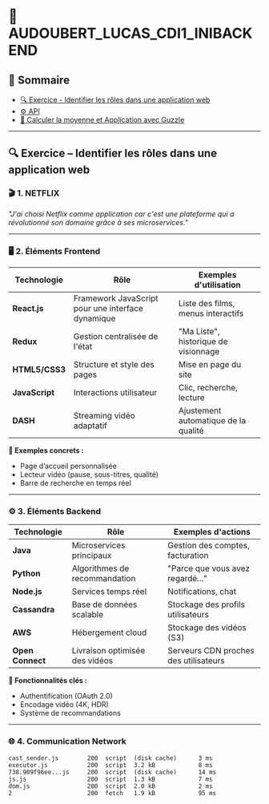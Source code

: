 # 📂 AUDOUBERT_LUCAS_CDI1_INIBACKEND


## 📖 Sommaire
- [🔍 Exercice - Identifier les rôles dans une application web](#exercice)
- [⚙️ API](/api)
- [🧮 Calculer la moyenne et Application avec Guzzle](/index)

---

## 🔍 Exercice – Identifier les rôles dans une application web <a name="exercice"></a>

### 🎬 **1. NETFLIX**  
*"J'ai choisi Netflix comme application car c'est une plateforme qui a révolutionné son domaine grâce à ses microservices."*  

---

### 🖥️ **2. Éléments Frontend**  
| Technologie       | Rôle                                                                 | Exemples d'utilisation                |
|-------------------|----------------------------------------------------------------------|---------------------------------------|
| **React.js**      | Framework JavaScript pour une interface dynamique                    | Liste des films, menus interactifs    |
| **Redux**         | Gestion centralisée de l'état                                        | "Ma Liste", historique de visionnage  |
| **HTML5/CSS3**    | Structure et style des pages                                         | Mise en page du site                  |
| **JavaScript**    | Interactions utilisateur                                             | Clic, recherche, lecture              |
| **DASH**          | Streaming vidéo adaptatif                                            | Ajustement automatique de la qualité  |

**🎯 Exemples concrets :**  
- Page d’accueil personnalisée  
- Lecteur vidéo (pause, sous-titres, qualité)  
- Barre de recherche en temps réel  

---

### ⚙️ **3. Éléments Backend**  
| Technologie          | Rôle                                                                 | Exemples d'actions                     |
|----------------------|----------------------------------------------------------------------|----------------------------------------|
| **Java**             | Microservices principaux                                             | Gestion des comptes, facturation       |
| **Python**           | Algorithmes de recommandation                                        | "Parce que vous avez regardé..."       |
| **Node.js**          | Services temps réel                                                  | Notifications, chat                    |
| **Cassandra**        | Base de données scalable                                             | Stockage des profils utilisateurs      |
| **AWS**              | Hébergement cloud                                                   | Stockage des vidéos (S3)               |
| **Open Connect**      | Livraison optimisée des vidéos                                       | Serveurs CDN proches des utilisateurs  |

**🔧 Fonctionnalités clés :**  
- Authentification (OAuth 2.0)  
- Encodage vidéo (4K, HDR)  
- Système de recommandations  

---

### 🌐 **4. Communication Network**  
```plaintext
cast_sender.js        200  script  (disk cache)      3 ms
executor.js           200  script  3.2 kB            8 ms
738.909f96ee...js     200  script  (disk cache)      14 ms
js.js                 200  script  1.3 kB            7 ms
dom.js                200  script  2.0 kB            2 ms
2                     200  fetch   1.9 kB            95 ms

